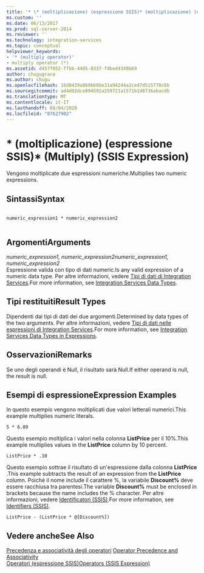 ```yaml
---
title: '* \* (moltiplicazione) (espressione SSIS)* (moltiplicazione) (espressione SSIS) | Microsoft Docs'
ms.custom: ''
ms.date: 06/13/2017
ms.prod: sql-server-2014
ms.reviewer: ''
ms.technology: integration-services
ms.topic: conceptual
helpviewer_keywords:
- '* (multiply operator)'
- multiply operator (*)
ms.assetid: d457f052-ffbb-4485-833f-f4bed4349b69
author: chugugrace
ms.author: chugu
ms.openlocfilehash: 16d8429a869b60be31a94244a2ce47d515770c6b
ms.sourcegitcommit: ad4d92dce894592a259721a1571b1d8736abacdb
ms.translationtype: MT
ms.contentlocale: it-IT
ms.lasthandoff: 08/04/2020
ms.locfileid: "87627902"
---
```

# <a name="-multiply-ssis-expression"></a><span data-ttu-id="2a4ec-102">\* (moltiplicazione) (espressione SSIS)</span><span class="sxs-lookup"><span data-stu-id="2a4ec-102">\* (Multiply) (SSIS Expression)</span></span>
  <span data-ttu-id="2a4ec-103">Vengono moltiplicate due espressioni numeriche.</span><span class="sxs-lookup"><span data-stu-id="2a4ec-103">Multiplies two numeric expressions.</span></span>  
  
## <a name="syntax"></a><span data-ttu-id="2a4ec-104">Sintassi</span><span class="sxs-lookup"><span data-stu-id="2a4ec-104">Syntax</span></span>  
  
```  
  
numeric_expression1 * numeric_expression2  
  
```  
  
## <a name="arguments"></a><span data-ttu-id="2a4ec-105">Argomenti</span><span class="sxs-lookup"><span data-stu-id="2a4ec-105">Arguments</span></span>  
 <span data-ttu-id="2a4ec-106">*numeric_expression1, numeric_expression2*</span><span class="sxs-lookup"><span data-stu-id="2a4ec-106">*numeric_expression1, numeric_expression2*</span></span>  
 <span data-ttu-id="2a4ec-107">Espressione valida con tipo di dati numeric.</span><span class="sxs-lookup"><span data-stu-id="2a4ec-107">Is any valid expression of a numeric data type.</span></span> <span data-ttu-id="2a4ec-108">Per altre informazioni, vedere [Tipi di dati di Integration Services](../data-flow/integration-services-data-types.md).</span><span class="sxs-lookup"><span data-stu-id="2a4ec-108">For more information, see [Integration Services Data Types](../data-flow/integration-services-data-types.md).</span></span>  
  
## <a name="result-types"></a><span data-ttu-id="2a4ec-109">Tipi restituiti</span><span class="sxs-lookup"><span data-stu-id="2a4ec-109">Result Types</span></span>  
 <span data-ttu-id="2a4ec-110">Dipendenti dai tipi di dati dei due argomenti.</span><span class="sxs-lookup"><span data-stu-id="2a4ec-110">Determined by data types of the two arguments.</span></span> <span data-ttu-id="2a4ec-111">Per altre informazioni, vedere [Tipi di dati nelle espressioni di Integration Services](integration-services-data-types-in-expressions.md).</span><span class="sxs-lookup"><span data-stu-id="2a4ec-111">For more information, see [Integration Services Data Types in Expressions](integration-services-data-types-in-expressions.md).</span></span>  
  
## <a name="remarks"></a><span data-ttu-id="2a4ec-112">Osservazioni</span><span class="sxs-lookup"><span data-stu-id="2a4ec-112">Remarks</span></span>  
 <span data-ttu-id="2a4ec-113">Se uno degli operandi è Null, il risultato sarà Null.</span><span class="sxs-lookup"><span data-stu-id="2a4ec-113">If either operand is null, the result is null.</span></span>  
  
## <a name="expression-examples"></a><span data-ttu-id="2a4ec-114">Esempi di espressione</span><span class="sxs-lookup"><span data-stu-id="2a4ec-114">Expression Examples</span></span>  
 <span data-ttu-id="2a4ec-115">In questo esempio vengono moltiplicati due valori letterali numerici.</span><span class="sxs-lookup"><span data-stu-id="2a4ec-115">This example multiplies numeric literals.</span></span>  
  
```  
5 * 6.09  
```  
  
 <span data-ttu-id="2a4ec-116">Questo esempio moltiplica i valori nella colonna **ListPrice** per il 10%.</span><span class="sxs-lookup"><span data-stu-id="2a4ec-116">This example multiplies values in the **ListPrice** column by 10 percent.</span></span>  
  
```  
ListPrice * .10  
```  
  
 <span data-ttu-id="2a4ec-117">Questo esempio sottrae il risultato di un'espressione dalla colonna **ListPrice** .</span><span class="sxs-lookup"><span data-stu-id="2a4ec-117">This example subtracts the result of an expression from the **ListPrice** column.</span></span> <span data-ttu-id="2a4ec-118">Poiché il nome include il carattere %, la variabile **Discount%** deve essere racchiusa tra parentesi.</span><span class="sxs-lookup"><span data-stu-id="2a4ec-118">The variable **Discount%** must be enclosed in brackets because the name includes the % character.</span></span> <span data-ttu-id="2a4ec-119">Per altre informazioni, vedere [Identificatori &#40;SSIS&#41;](identifiers-ssis.md).</span><span class="sxs-lookup"><span data-stu-id="2a4ec-119">For more information, see [Identifiers &#40;SSIS&#41;](identifiers-ssis.md).</span></span>  
  
```  
ListPrice - (ListPrice * @[Discount%])  
```  
  
## <a name="see-also"></a><span data-ttu-id="2a4ec-120">Vedere anche</span><span class="sxs-lookup"><span data-stu-id="2a4ec-120">See Also</span></span>  
 <span data-ttu-id="2a4ec-121">[Precedenza e associatività degli operatori](operator-precedence-and-associativity.md) </span><span class="sxs-lookup"><span data-stu-id="2a4ec-121">[Operator Precedence and Associativity](operator-precedence-and-associativity.md) </span></span>  
 [<span data-ttu-id="2a4ec-122">Operatori &#40;espressione SSIS&#41;</span><span class="sxs-lookup"><span data-stu-id="2a4ec-122">Operators &#40;SSIS Expression&#41;</span></span>](operators-ssis-expression.md)  
  
  
